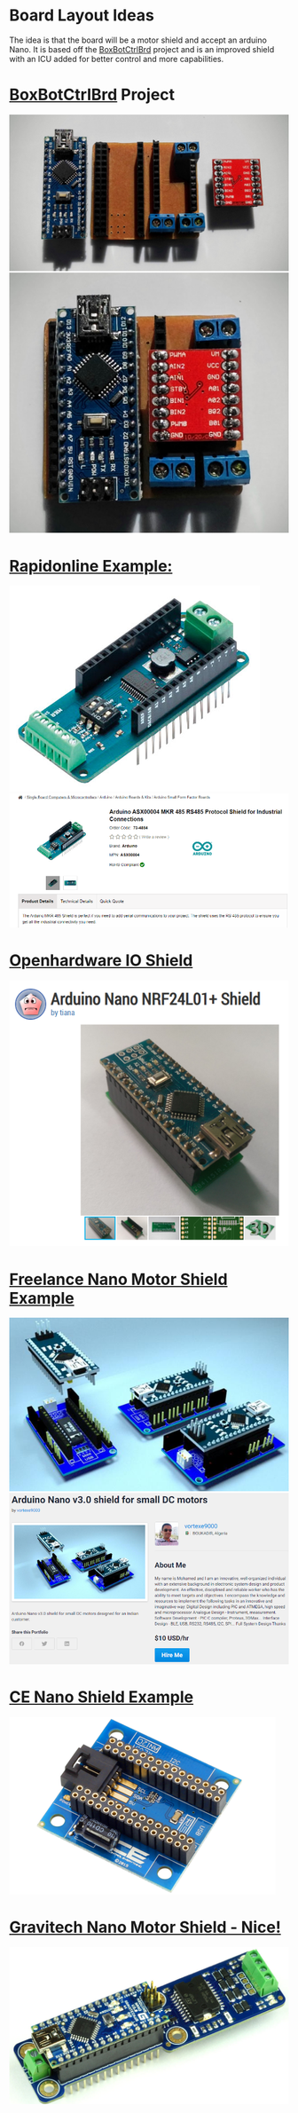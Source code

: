 # Board Layout Ideas  

The idea is that the board will be a motor shield and accept an arduino Nano.  It is based off the [BoxBotCtrlBrd](https://github.com/floppydisk525/BoxBotCtrlBrd) project and is an improved shield with an ICU added for better control and more capabilities.  

# [BoxBotCtrlBrd](https://github.com/floppydisk525/BoxBotCtrlBrd) Project  
![alt text][boxbot1]  
![alt text][boxbot2]  

# [Rapidonline Example:](https://www.rapidonline.com/arduino-asx00004-mkr-485-rs485-protocol-shield-for-industrial-connections-73-4854)  
![alt text][rapidonline1]  
![alt text][rapidonline2]  

# [Openhardware IO Shield](https://www.openhardware.io/view/710/Arduino-Nano-NRF24L01-Shield#tabs-comments)  
![alt text][openhardware]  

# [Freelance Nano Motor Shield Example](https://www.freelancer.com/u/vortexe9000/portfolio/Arduino-Nano-v30-shield-for-small-DC-motors-3527320)  
![alt text][freelance1]  
![alt text][freelance2]  

# [CE Nano Shield Example](https://shop.controleverything.com/products/arduino-nano-i2c-shield)  
![alt text][ce]  

# [Gravitech Nano Motor Shield - Nice!](http://www.gravitech.us/2mwfecoadfor.html)  
![alt text][gravitech] 

[rapidonline1]:/images/rapidonline1.PNG "Shield Example"
[rapidonline2]:/images/rapidonline2.PNG "Shield Example"
[openhardware]:/images/openhardware.PNG "Shield Example"
[freelance1]:/images/freelance1.PNG "Shield Example"
[freelance2]:/images/freelance2.PNG "Shield Example"
[boxbot1]:/images/IMG_20160724_100359.jpg "Shield Example"
[boxbot2]:/images/IMG_20160724_100326.jpg "Shield Example"
[ce]:/images/ce_nano_breakout.png "Shield Example"
[gravitech]:/images/GravitechNanoMotorShield.PNG "Shield Example"